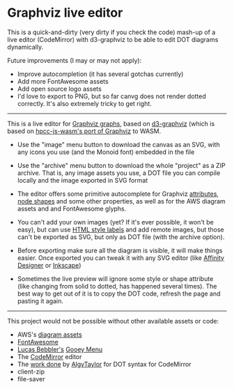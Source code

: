 # Graphviz live editor

This is a quick-and-dirty (very dirty if you check the code) mash-up of a live editor (CodeMirror) with d3-graphviz to be able to edit DOT diagrams dynamically.

Future improvements (I may or may not apply):

- Improve autocompletion (it has several gotchas currently)
- Add more FontAwesome assets
- Add open source logo assets
- I'd love to export to PNG, but so far canvg does not render dotted correctly. It's also extremely tricky to get right.


---

This is a live editor for [Graphviz graphs](https://graphviz.org), based on [d3-graphviz](https://github.com/magjac/d3-graphviz) (which is based on [hpcc-js-wasm's port of Graphviz](https://github.com/hpcc-systems/hpcc-js-wasm) to WASM.

* Use the "image" menu button to download the canvas as an SVG, with any icons you use (and the Monoid font) embedded in the file

* Use the "archive" menu button to download the whole "project" as a ZIP archive. That is, any image assets you use, a DOT file you can compile locally and the image exported in SVG format

* The editor offers some primitive autocomplete for Graphviz [attributes](https://graphviz.org/doc/info/attrs.html), [node shapes](https://graphviz.org/doc/info/shapes.html) and some other properties, as well as for the AWS diagram assets and and FontAwesome glyphs.

* You can't add your own images (yet? If it's ever possible, it won't be easy), but can use [HTML style labels](https://graphviz.org/doc/info/shapes.html#html) and add remote images, but those can't be exported as SVG, but only as DOT file (with the archive option).

* Before exporting make sure all the diagram is visible, it will make things easier. Once exported you can tweak it with any SVG editor (like [Affinity Designer](https://affinity.serif.com/en-gb/designer/) or [Inkscape](https://inkscape.org))

* Sometimes the live preview will ignore some style or shape attribute (like changing from solid to dotted, has happened several times). The best way to get out of it is to copy the DOT code, refresh the page and pasting it again.

------------------------------------------------------------------------

This project would not be possible without other available assets or code:

-   AWS's [diagram assets](https://aws.amazon.com/architecture/icons/)
-   [FontAwesome](http://fontawesome.com)
-   [Lucas Bebbler's](http://lbebber.github.io/public/) [Gooey Menu](https://codepen.io/lbebber/pen/LELBEo)
-   The [CodeMirror](http://codemirror.net) editor
-   The [work done](https://github.com/codemirror/CodeMirror/issues/3638) by [AlgyTaylor](https://github.com/AlgyTaylor) for DOT syntax for CodeMirror
-   client-zip
-   file-saver

